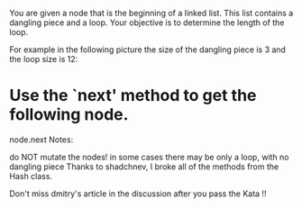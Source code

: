 You are given a node that is the beginning of a linked list. This list contains a dangling piece and a loop. Your objective is to determine the length of the loop.

For example in the following picture the size of the dangling piece is 3 and the loop size is 12:


# Use the `next' method to get the following node.
node.next
Notes:

do NOT mutate the nodes!
in some cases there may be only a loop, with no dangling piece
Thanks to shadchnev, I broke all of the methods from the Hash class.

Don't miss dmitry's article in the discussion after you pass the Kata !! 

